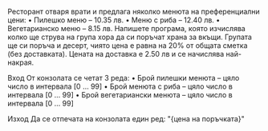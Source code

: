 Ресторант отваря врати и предлага няколко менюта на преференциални цени: 
•	Пилешко меню –  10.35 лв. 
•	Меню с риба – 12.40 лв. 
•	Вегетарианско меню  – 8.15 лв. 
Напишете програма, която изчислява колко ще струва на група хора да си поръчат храна за вкъщи.
Групата ще си поръча и десерт, чиято цена е равна на 20% от общата сметка (без доставката). 
Цената на доставка е 2.50 лв и се начислява най-накрая.  

Вход
От конзолата се четат 3 реда:
•	Брой пилешки менюта – цяло число в интервала [0 … 99]
•	Брой менюта с риба – цяло число в интервала [0 … 99]
•	Брой вегетариански менюта – цяло число в интервала [0 … 99]

Изход
Да се отпечата на конзолата един ред:  "{цена на поръчката}"
